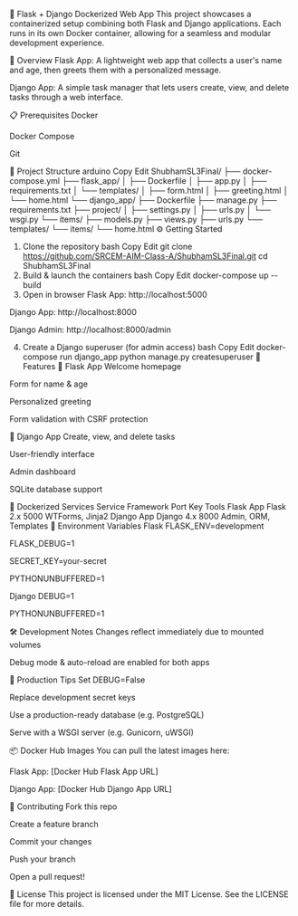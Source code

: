 🚀 Flask + Django Dockerized Web App
This project showcases a containerized setup combining both Flask and Django applications. Each runs in its own Docker container, allowing for a seamless and modular development experience.

🧩 Overview
Flask App: A lightweight web app that collects a user's name and age, then greets them with a personalized message.

Django App: A simple task manager that lets users create, view, and delete tasks through a web interface.

📋 Prerequisites
Docker

Docker Compose

Git

📁 Project Structure
arduino
Copy
Edit
ShubhamSL3Final/
├── docker-compose.yml
├── flask_app/
│   ├── Dockerfile
│   ├── app.py
│   ├── requirements.txt
│   └── templates/
│       ├── form.html
│       ├── greeting.html
│       └── home.html
└── django_app/
    ├── Dockerfile
    ├── manage.py
    ├── requirements.txt
    ├── project/
    │   ├── settings.py
    │   ├── urls.py
    │   └── wsgi.py
    └── items/
        ├── models.py
        ├── views.py
        ├── urls.py
        └── templates/
            └── items/
                └── home.html
⚙️ Getting Started
1. Clone the repository
bash
Copy
Edit
git clone https://github.com/SRCEM-AIM-Class-A/ShubhamSL3Final.git
cd ShubhamSL3Final
2. Build & launch the containers
bash
Copy
Edit
docker-compose up --build
3. Open in browser
Flask App: http://localhost:5000

Django App: http://localhost:8000

Django Admin: http://localhost:8000/admin

4. Create a Django superuser (for admin access)
bash
Copy
Edit
docker-compose run django_app python manage.py createsuperuser
🌟 Features
🔸 Flask App
Welcome homepage

Form for name & age

Personalized greeting

Form validation with CSRF protection

🔹 Django App
Create, view, and delete tasks

User-friendly interface

Admin dashboard

SQLite database support

🐳 Dockerized Services
Service	Framework	Port	Key Tools
Flask App	Flask 2.x	5000	WTForms, Jinja2
Django App	Django 4.x	8000	Admin, ORM, Templates
🔐 Environment Variables
Flask
FLASK_ENV=development

FLASK_DEBUG=1

SECRET_KEY=your-secret

PYTHONUNBUFFERED=1

Django
DEBUG=1

PYTHONUNBUFFERED=1

🛠 Development Notes
Changes reflect immediately due to mounted volumes

Debug mode & auto-reload are enabled for both apps

🚀 Production Tips
Set DEBUG=False

Replace development secret keys

Use a production-ready database (e.g. PostgreSQL)

Serve with a WSGI server (e.g. Gunicorn, uWSGI)

📦 Docker Hub Images
You can pull the latest images here:

Flask App: [Docker Hub Flask App URL]

Django App: [Docker Hub Django App URL]

🤝 Contributing
Fork this repo

Create a feature branch

Commit your changes

Push your branch

Open a pull request!

📝 License
This project is licensed under the MIT License. See the LICENSE file for more details.